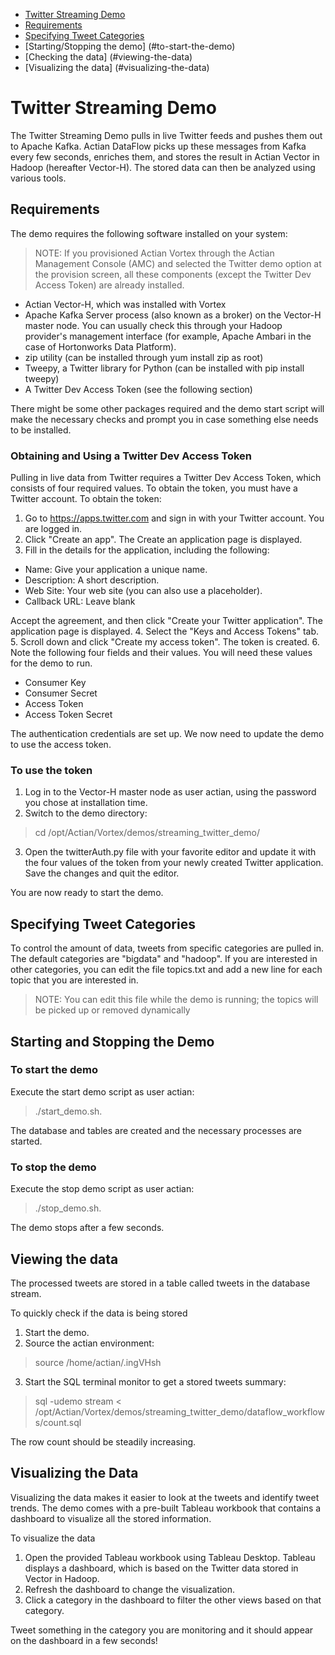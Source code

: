 - [Twitter Streaming Demo](#twitter-streaming-demo)
- [Requirements](#requirements)
- [Specifying Tweet Categories](#specifying-tweet-categories)
- [Starting/Stopping the demo] (#to-start-the-demo)
- [Checking the data] (#viewing-the-data)
- [Visualizing the data] (#visualizing-the-data)

# Twitter Streaming Demo

The Twitter Streaming Demo pulls in live Twitter feeds and pushes them out to Apache Kafka. Actian DataFlow picks up these messages from Kafka every few seconds, enriches them, and stores the result in Actian Vector in Hadoop (hereafter Vector-H). The stored data can then be analyzed using various tools.

## Requirements

The demo requires the following software installed on your system:

> NOTE: If you provisioned Actian Vortex through the Actian Management Console
> (AMC) and selected the Twitter demo option at the provision screen,
> all these components (except the Twitter Dev Access Token) are already
> installed.

 - Actian Vector-H, which was installed with Vortex
 - Apache Kafka Server process (also known as a broker) on the Vector-H master node. You can usually check this through your Hadoop provider's management interface (for example, Apache Ambari in the case of Hortonworks Data Platform).
 - zip utility (can be installed through yum install zip as root)
 - Tweepy, a Twitter library for Python (can be installed with pip install tweepy)
 - A Twitter Dev Access Token (see the following section)

There might be some other packages required and the demo start script will make the necessary checks and prompt you in case something else needs to be installed.

### Obtaining and Using a Twitter Dev Access Token

Pulling in live data from Twitter requires a Twitter Dev Access Token, which consists of four required values. To obtain the token, you must have a Twitter account. To obtain the token:
 
 1. Go to https://apps.twitter.com and sign in with your Twitter account.
You are logged in. 
 2. Click "Create an app". 
The Create an application page is displayed.
 3. Fill in the details for the application, including the following:
- Name: Give your application a unique name.
- Description: A short description.
- Web Site: Your web site (you can also use a placeholder).
- Callback URL: Leave blank

 Accept the agreement, and then click "Create your Twitter application".
The application page is displayed. 
 4. Select the "Keys and Access Tokens" tab. 
 5. Scroll down and click "Create my access token".
The token is created. 
 6. Note the following four fields and their values. You will need these values for the demo to run.
 - Consumer Key
 - Consumer Secret
 - Access Token
 - Access Token Secret

The authentication credentials are set up. We now need to update the demo to use the access token. 

### To use the token

1.	Log in to the Vector-H master node as user actian, using the password you chose at installation time.
2.	Switch to the demo directory: 
> cd /opt/Actian/Vortex/demos/streaming_twitter_demo/

3.	Open the twitterAuth.py file with your favorite editor and update it with the four values of the token from your newly created Twitter application. Save the changes and quit the editor. 

You are now ready to start the demo.

## Specifying Tweet Categories

To control the amount of data, tweets from specific categories are pulled in. The default categories are "bigdata" and "hadoop". If you are interested in other categories, you can edit the file topics.txt and add a new line for each topic that you are interested in. 

> NOTE: You can edit this file while the demo is running; the topics will be
> picked up or removed dynamically

## Starting and Stopping the Demo

### To start the demo
Execute the start demo script as user actian: 

> ./start_demo.sh.

The database and tables are created and the necessary processes are started. 

### To stop the demo

Execute the stop demo script as user actian: 

> ./stop_demo.sh.

The demo stops after a few seconds.

## Viewing the data
The processed tweets are stored in a table called tweets in the database stream. 

To quickly check if the data is being stored 

1.	Start the demo.
2.	Source the actian environment: 

> source /home/actian/.ingVHsh

3.	Start the SQL terminal monitor to get a stored tweets summary: 

> sql -udemo stream <
> /opt/Actian/Vortex/demos/streaming_twitter_demo/dataflow_workflows/count.sql

The row count should be steadily increasing.
## Visualizing the Data
Visualizing the data makes it easier to look at the tweets and identify tweet trends. The demo comes with a pre-built Tableau workbook that contains a dashboard to visualize all the stored information.  

To visualize the data

1.	Open the provided Tableau workbook using Tableau Desktop.
Tableau displays a dashboard, which is based on the Twitter data stored in Vector in Hadoop. 
2.	Refresh the dashboard to change the visualization. 
3.	Click a category in the dashboard to filter the other views based on that category.

Tweet something in the category you are monitoring and it should appear on the dashboard in a few seconds!
